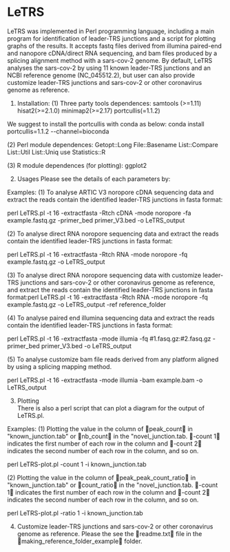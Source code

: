 # LeTRS
LeTRS was implemented in Perl programming language, including a main program for identification of leader-TRS junctions and a script for plotting graphs of the results. It accepts fastq files derived from illumina paired-end and nanopore cDNA/direct RNA sequencing, and bam files produced by a splicing alignment method with a sars-cov-2 genome. By default, LeTRS analyses the sars-cov-2 by using 11 known leader-TRS junctions and an NCBI reference genome (NC_045512.2), but user can also provide customize leader-TRS junctions and sars-cov-2 or other coronavirus genome as reference.

1. Installation:
(1) Three party tools dependences:
samtools (>=1.11)
hisat2(>=2.1.0)
minimap2(>=2.17)
portcullis(=1.1.2)

We suggest to install the portcullis with conda as below:
conda install portcullis=1.1.2 --channel=bioconda

(2) Perl module dependences:
Getopt::Long
File::Basename
List::Compare
List::Util
List::Uniq
use Statistics::R

(3) R module dependences (for plotting):
ggplot2

2. Usages 
Please see the details of each parameters by:

Examples:
(1) To analyse ARTIC V3 noropore cDNA sequencing data and extract the reads contain the identified leader-TRS junctions in fasta format:

perl LeTRS.pl -t 16 -extractfasta -Rtch cDNA -mode noropore -fa example.fastq.gz -primer_bed primer_V3.bed -o LeTRS_output 

(2) To analyse direct RNA noropore sequencing data and extract the reads contain the identified leader-TRS junctions in fasta format:

perl LeTRS.pl -t 16 -extractfasta -Rtch RNA -mode noropore -fq example.fastq.gz -o LeTRS_output

(3) To analyse direct RNA noropore sequencing data with customize leader-TRS junctions and sars-cov-2 or other coronavirus genome as reference, and extract the reads contain the identified leader-TRS junctions in fasta format:perl LeTRS.pl -t 16 -extractfasta -Rtch RNA -mode noropore -fq example.fastq.gz -o LeTRS_output -ref reference_folder

(4) To analyse paired end illumina sequencing data and extract the reads contain the identified leader-TRS junctions in fasta format:

perl LeTRS.pl -t 16 -extractfasta -mode illumia -fq #1.fasq.gz:#2.fasq.gz -primer_bed primer_V3.bed -o LeTRS_output

(5) To analyse customize bam file reads derived from any platform aligned by using a splicing mapping method.

perl LeTRS.pl -t 16 -extractfasta -mode illumia -bam example.bam -o LeTRS_output

3. Plotting  
There is also a perl script that can plot a diagram for the output of LeTRS.pl.

Examples:
(1) Plotting the value in the column of peak_count in "known_junction.tab" or nb_count in the "novel_junction.tab. -count 1 indicates the first number of each row in the column and -count 2 indicates the second number of each row in the column, and so on.

perl LeTRS-plot.pl -count 1 -i known_junction.tab
 
(2) Plotting the value in the column of peak_peak_count_ratio in "known_junction.tab" or count_ratio in the "novel_junction.tab. -count 1 indicates the first number of each row in the column and -count 2 indicates the second number of each row in the column, and so on.

perl LeTRS-plot.pl -ratio 1 -i known_junction.tab


4. Customize leader-TRS junctions and sars-cov-2 or other coronavirus genome as reference.
Please the see the readme.txt file in the making_reference_folder_example folder.

